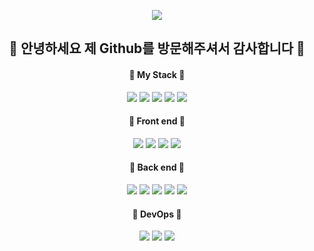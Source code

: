 <p align="center">
  <img src="https://capsule-render.vercel.app/api?type=wave&color=40AEF0&height=300&section=header&text=Seong-Hyeon&fontSize=70" />
</p>  

## <div align="center"> 👋 안녕하세요 제 Github를 방문해주셔서 감사합니다 👋 </div>
#### <div align="center"> 👋 My Stack 👋 </div>
<div align="center"><img src="https://img.shields.io/badge/Html-E50914?style=flat-square&logo=Html5&logoColor=white"/> <img src="https://img.shields.io/badge/Css3-0078D7?style=flat-square&logo=css3&logoColor=white"/> <img src="https://img.shields.io/badge/Javascript-F7DF1E?style=flat-square&logo=javascript&logoColor=white"/> <img src="https://img.shields.io/badge/Sass-CC6699?style=flat-square&logo=sass&logoColor=white"/> <img src="https://img.shields.io/badge/Typescript-004088?style=flat-square&logo=typescript&logoColor=white"/></div>    

#### <div align="center"> 👋 Front end 👋 </div>
<div align="center"><img src="https://img.shields.io/badge/React-40AEF0?style=flat-square&logo=react&logoColor=white"/> <img src="https://img.shields.io/badge/Redux-764ABC?style=flat-square&logo=redux&logoColor=white"/> <img src="https://img.shields.io/badge/Next.js-000000?style=flat-square&logo=next.js&logoColor=white"/> <img src="https://img.shields.io/badge/Bootstrap-7952B3?style=flat-square&logo=bootstrap&logoColor=white"/></div>  

#### <div align="center"> 👋 Back end 👋 </div>
<div align="center"><img src="https://img.shields.io/badge/Nodejs-006600?style=flat-square&logo=Node.js&logoColor=white"/> <img src="https://img.shields.io/badge/Express-000000?style=flat-square&logo=express&logoColor=white"/> <img src="https://img.shields.io/badge/Nestjs-000000?style=flat-square&logo=nestjs&logoColor=red"/> <img src="https://img.shields.io/badge/MySQL-4479A1?style=flat-square&logo=mysql&logoColor=black"/> <img src="https://img.shields.io/badge/Mongodb-47A248?style=flat-square&logo=Mongodb&logoColor=white"/></div>  

#### <div align="center"> 👋 DevOps 👋 </div>
<div align="center"><img src="https://img.shields.io/badge/Amazon AWS-FF9900?style=flat-square&logo=AmazonAWS&logoColor=black"/> <img src="https://img.shields.io/badge/Docker-2496ED?style=flat-square&logo=Docker&logoColor=white"/> <img src="https://img.shields.io/badge/Kubernetes-326CE5?style=flat-square&logo=Kubernetes&logoColor=white"/></div>

<!--
**shch989/shch989** is a ✨ _special_ ✨ repository because its `README.md` (this file) appears on your GitHub profile.

Here are some ideas to get you started:

- 🔭 I’m currently working on ...
- 🌱 I’m currently learning ...
- 👯 I’m looking to collaborate on ...
- 🤔 I’m looking for help with ...
- 💬 Ask me about ...
- 📫 How to reach me: ...
- 😄 Pronouns: ...
- ⚡ Fun fact: ...
-->
